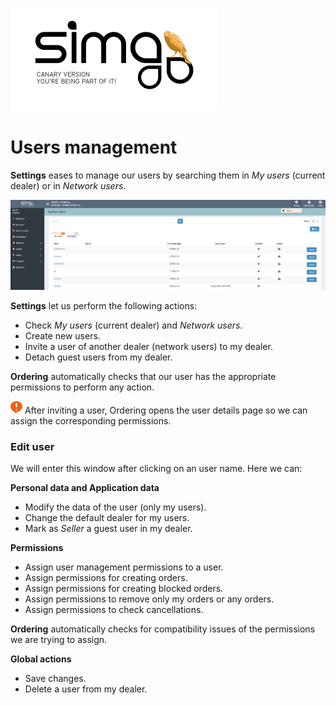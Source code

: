 ![Sima 2 Canary version](Images/en-EN_simacanaryversionbn.png)  
  
# Users management

**Settings** eases to manage our users by searching them in _My users_ (current dealer) or in _Network users_.

![](Images/en-EN_Ordering_UserList.png)
  
**Settings** let us perform the following actions:

 - Check _My users_ (current dealer) and _Network users_.  
 - Create new users.    
 - Invite a user of another dealer (network users) to my dealer.  
 - Detach guest users from my dealer.  

**Ordering** automatically checks that our user has the appropriate permissions to perform any action.  

![](Images/es-ES_remember.png) After inviting a user, Ordering opens the user details page so we can assign the corresponding permissions.

### Edit user

We will enter this window after clicking on an user name. Here we can:

**Personal data and Application data**  
  
 - Modify the data of the user (only my users).  
 - Change the default dealer for my users.  
 - Mark as _Seller_ a guest user in my dealer.  


**Permissions**  
  
 - Assign user management permissions to a user. 
 - Assign permissions for creating orders.  
 - Assign permissions for creating blocked orders.  
 - Assign permissions to remove only my orders or any orders.  
 - Assign permissions to check cancellations.    

**Ordering** automatically checks for compatibility issues of the permissions we are trying to assign.  

**Global actions**  
  
 - Save changes.  
 - Delete a user from my dealer.



 
